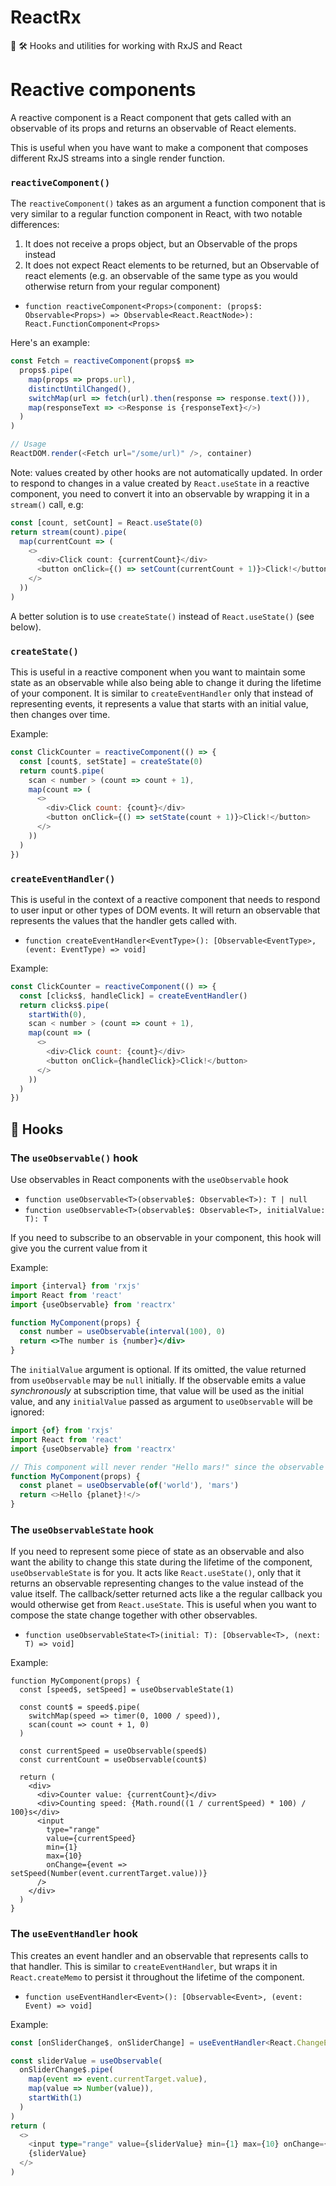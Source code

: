 # ReactRx

:fishing_pole_and_fish: :hammer_and_wrench: Hooks and utilities for working with RxJS and React

# Reactive components

A reactive component is a React component that gets called with an observable of its props and returns an observable of React elements.

This is useful when you have want to make a component that composes different RxJS streams into a single render function.

### `reactiveComponent()`

The `reactiveComponent()` takes as an argument a function component that is very similar to a regular function component in React, with two notable differences:

1. It does not receive a props object, but an Observable of the props instead
2. It does not expect React elements to be returned, but an Observable of react elements (e.g. an observable of the same type as you would otherwise return from your regular component)

- `function reactiveComponent<Props>(component: (props$: Observable<Props>) => Observable<React.ReactNode>): React.FunctionComponent<Props>`

Here's an example:

```js
const Fetch = reactiveComponent(props$ =>
  props$.pipe(
    map(props => props.url),
    distinctUntilChanged(),
    switchMap(url => fetch(url).then(response => response.text())),
    map(responseText => <>Response is {responseText}</>)
  )
)

// Usage
ReactDOM.render(<Fetch url="/some/url)" />, container)
```

Note: values created by other hooks are not automatically updated. In order to respond to changes in a value created by `React.useState` in a reactive component, you need to convert it into an observable by wrapping it in a `stream()` call, e.g:

```js
const [count, setCount] = React.useState(0)
return stream(count).pipe(
  map(currentCount => (
    <>
      <div>Click count: {currentCount}</div>
      <button onClick={() => setCount(currentCount + 1)}>Click!</button>
    </>
  ))
)
```

A better solution is to use `createState()` instead of `React.useState()` (see below).

### `createState()`

This is useful in a reactive component when you want to maintain some state as an observable while also being able to change it during the lifetime of your component.
It is similar to `createEventHandler` only that instead of representing events, it represents a value that starts with an initial value, then changes over time.

Example:

```js
const ClickCounter = reactiveComponent(() => {
  const [count$, setState] = createState(0)
  return count$.pipe(
    scan < number > (count => count + 1),
    map(count => (
      <>
        <div>Click count: {count}</div>
        <button onClick={() => setState(count + 1)}>Click!</button>
      </>
    ))
  )
})
```

### `createEventHandler()`

This is useful in the context of a reactive component that needs to respond to user input or other types of DOM events. It will return an observable that represents the values that the handler gets called with.

- `function createEventHandler<EventType>(): [Observable<EventType>, (event: EventType) => void]`

Example:

```js
const ClickCounter = reactiveComponent(() => {
  const [clicks$, handleClick] = createEventHandler()
  return clicks$.pipe(
    startWith(0),
    scan < number > (count => count + 1),
    map(count => (
      <>
        <div>Click count: {count}</div>
        <button onClick={handleClick}>Click!</button>
      </>
    ))
  )
})
```

## :fishing_pole_and_fish: Hooks

### The `useObservable()` hook

Use observables in React components with the `useObservable` hook

- `function useObservable<T>(observable$: Observable<T>): T | null`
- `function useObservable<T>(observable$: Observable<T>, initialValue: T): T`

If you need to subscribe to an observable in your component, this hook will give you the current value from it

Example:

```jsx
import {interval} from 'rxjs'
import React from 'react'
import {useObservable} from 'reactrx'

function MyComponent(props) {
  const number = useObservable(interval(100), 0)
  return <>The number is {number}</div>
}
```

The `initialValue` argument is optional. If its omitted, the value returned from `useObservable` may be `null` initially. If the observable emits a value _synchronously_ at subscription time, that value will be used as the initial value, and any `initialValue` passed as argument to `useObservable` will be ignored:

```js
import {of} from 'rxjs'
import React from 'react'
import {useObservable} from 'reactrx'

// This component will never render "Hello mars!" since the observable emits "world" synchronously.
function MyComponent(props) {
  const planet = useObservable(of('world'), 'mars')
  return <>Hello {planet}!</>
}
```

### The `useObservableState` hook

If you need to represent some piece of state as an observable and also want the ability to change this state during the lifetime of the component, `useObservableState` is for you. It acts like `React.useState()`, only that it returns an observable representing changes to the value instead of the value itself. The callback/setter returned acts like a the regular callback you would otherwise get from `React.useState`. This is useful when you want to compose the state change together with other observables.

- `function useObservableState<T>(initial: T): [Observable<T>, (next: T) => void]`

Example:

```
function MyComponent(props) {
  const [speed$, setSpeed] = useObservableState(1)

  const count$ = speed$.pipe(
    switchMap(speed => timer(0, 1000 / speed)),
    scan(count => count + 1, 0)
  )

  const currentSpeed = useObservable(speed$)
  const currentCount = useObservable(count$)

  return (
    <div>
      <div>Counter value: {currentCount}</div>
      <div>Counting speed: {Math.round((1 / currentSpeed) * 100) / 100}s</div>
      <input
        type="range"
        value={currentSpeed}
        min={1}
        max={10}
        onChange={event => setSpeed(Number(event.currentTarget.value))}
      />
    </div>
  )
}
```

### The `useEventHandler` hook

This creates an event handler and an observable that represents calls to that handler. This is similar to `createEventHandler`, but wraps it in `React.createMemo` to persist it throughout the lifetime of the component.

- `function useEventHandler<Event>(): [Observable<Event>, (event: Event) => void]`

Example:

```ts
const [onSliderChange$, onSliderChange] = useEventHandler<React.ChangeEvent<HTMLInputElement>>()

const sliderValue = useObservable(
  onSliderChange$.pipe(
    map(event => event.currentTarget.value),
    map(value => Number(value)),
    startWith(1)
  )
)
return (
  <>
    <input type="range" value={sliderValue} min={1} max={10} onChange={onSliderChange} />{' '}
    {sliderValue}
  </>
)
```
